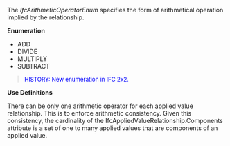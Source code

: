 ﻿The _IfcArithmeticOperatorEnum_ specifies the form of arithmetical operation implied by the relationship.

**Enumeration**

* ADD
* DIVIDE
* MULTIPLY
* SUBTRACT

> <font size="-1" color="#0000FF">HISTORY: New enumeration in IFC
		2x2.</font>

**Use Definitions**

There can be only one arithmetic operator for each applied value relationship. This is to enforce arithmetic consistency. Given this consistency, the cardinality of the IfcAppliedValueRelationship.Components attribute is a set of one to many applied values that are components of an applied value.
